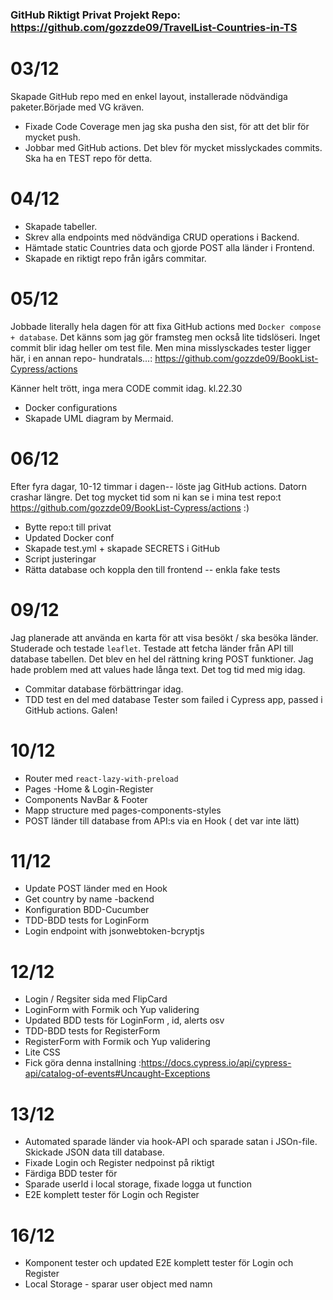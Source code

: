 ### GitHub Riktigt Privat Projekt Repo: https://github.com/gozzde09/TravelList-Countries-in-TS

# 03/12

Skapade GitHub repo med en enkel layout, installerade nödvändiga paketer.Började med VG kräven.

- Fixade Code Coverage men jag ska pusha den sist, för att det blir för mycket push.
- Jobbar med GitHub actions. Det blev för mycket misslyckades commits. Ska ha en TEST repo för detta.

# 04/12

- Skapade tabeller.
- Skrev alla endpoints med nödvändiga CRUD operations i Backend.
- Hämtade static Countries data och gjorde POST alla länder i Frontend.
- Skapade en riktigt repo från igårs commitar.

# 05/12

Jobbade literally hela dagen för att fixa GitHub actions med `Docker compose + database`.
Det känns som jag gör framsteg men också lite tidslöseri. Inget commit blir idag heller om test file.
Men mina misslysckades tester ligger här, i en annan repo- hundratals...: https://github.com/gozzde09/BookList-Cypress/actions

Känner helt trött, inga mera CODE commit idag. kl.22.30

- Docker configurations
- Skapade UML diagram by Mermaid.

# 06/12

Efter fyra dagar, 10-12 timmar i dagen-- löste jag GitHub actions. Datorn crashar längre.
Det tog mycket tid som ni kan se i mina test repo:t https://github.com/gozzde09/BookList-Cypress/actions
:)

- Bytte repo:t till privat
- Updated Docker conf
- Skapade test.yml + skapade SECRETS i GitHub
- Script justeringar
- Rätta database och koppla den till frontend -- enkla fake tests

# 09/12

Jag planerade att använda en karta för att visa besökt / ska besöka länder. Studerade och testade `leaflet`.
Testade att fetcha länder från API till database tabellen. Det blev en hel del rättning kring POST funktioner. Jag hade problem med att values hade långa text. Det tog tid med mig idag.

- Commitar database förbättringar idag.
- TDD test en del med database
  Tester som failed i Cypress app, passed i GitHub actions. Galen!

# 10/12

- Router med `react-lazy-with-preload`
- Pages -Home & Login-Register
- Components NavBar & Footer
- Mapp structure med pages-components-styles
- POST länder till database from API:s via en Hook ( det var inte lätt)

# 11/12

- Update POST länder med en Hook
- Get country by name -backend
- Konfiguration BDD-Cucumber
- TDD-BDD tests for LoginForm
- Login endpoint with jsonwebtoken-bcryptjs

# 12/12

- Login / Regsiter sida med FlipCard
- LoginForm with Formik och Yup validering
- Updated BDD tests för LoginForm , id, alerts osv
- TDD-BDD tests for RegisterForm
- RegisterForm with Formik och Yup validering
- Lite CSS
- Fick göra denna installning :https://docs.cypress.io/api/cypress-api/catalog-of-events#Uncaught-Exceptions

# 13/12

- Automated sparade länder via hook-API och sparade satan i JSOn-file. Skickade JSON data till database.
- Fixade Login och Register nedpoinst på riktigt
- Färdiga BDD tester för
- Sparade userId i local storage, fixade logga ut function
- E2E komplett tester för Login och Register

# 16/12

- Komponent tester och updated E2E komplett tester för Login och Register
- Local Storage - sparar user object med namn
